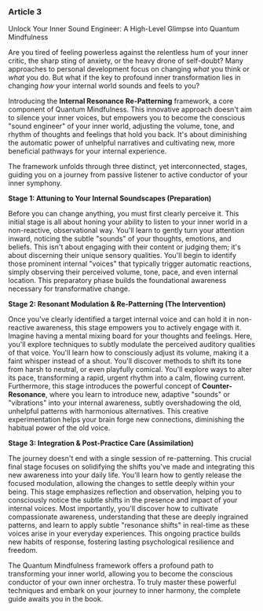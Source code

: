 ### **Article 3**
Unlock Your Inner Sound Engineer: A High-Level Glimpse into Quantum Mindfulness

Are you tired of feeling powerless against the relentless hum of your inner critic, the sharp sting of anxiety, or the heavy drone of self-doubt? Many approaches to personal development focus on changing *what* you think or *what* you do. But what if the key to profound inner transformation lies in changing *how* your internal world sounds and feels to you?

Introducing the **Internal Resonance Re-Patterning** framework, a core component of Quantum Mindfulness. This innovative approach doesn't aim to silence your inner voices, but empowers you to become the conscious "sound engineer" of your inner world, adjusting the volume, tone, and rhythm of thoughts and feelings that hold you back. It's about diminishing the automatic power of unhelpful narratives and cultivating new, more beneficial pathways for your internal experience.

The framework unfolds through three distinct, yet interconnected, stages, guiding you on a journey from passive listener to active conductor of your inner symphony.

**Stage 1: Attuning to Your Internal Soundscapes (Preparation)**

Before you can change anything, you must first clearly perceive it. This initial stage is all about honing your ability to listen to your inner world in a non-reactive, observational way. You'll learn to gently turn your attention inward, noticing the subtle "sounds" of your thoughts, emotions, and beliefs. This isn't about engaging with their content or judging them; it's about discerning their unique sensory qualities. You'll begin to identify those prominent internal "voices" that typically trigger automatic reactions, simply observing their perceived volume, tone, pace, and even internal location. This preparatory phase builds the foundational awareness necessary for transformative change.

**Stage 2: Resonant Modulation & Re-Patterning (The Intervention)**

Once you've clearly identified a target internal voice and can hold it in non-reactive awareness, this stage empowers you to actively engage with it. Imagine having a mental mixing board for your thoughts and feelings. Here, you'll explore techniques to subtly modulate the perceived auditory qualities of that voice. You'll learn how to consciously adjust its volume, making it a faint whisper instead of a shout. You'll discover methods to shift its tone from harsh to neutral, or even playfully comical. You'll explore ways to alter its pace, transforming a rapid, urgent rhythm into a calm, flowing current. Furthermore, this stage introduces the powerful concept of **Counter-Resonance**, where you learn to introduce new, adaptive "sounds" or "vibrations" into your internal awareness, subtly overshadowing the old, unhelpful patterns with harmonious alternatives. This creative experimentation helps your brain forge new connections, diminishing the habitual power of the old voice.

**Stage 3: Integration & Post-Practice Care (Assimilation)**

The journey doesn't end with a single session of re-patterning. This crucial final stage focuses on solidifying the shifts you've made and integrating this new awareness into your daily life. You'll learn how to gently release the focused modulation, allowing the changes to settle deeply within your being. This stage emphasizes reflection and observation, helping you to consciously notice the subtle shifts in the presence and impact of your internal voices. Most importantly, you'll discover how to cultivate compassionate awareness, understanding that these are deeply ingrained patterns, and learn to apply subtle "resonance shifts" in real-time as these voices arise in your everyday experiences. This ongoing practice builds new habits of response, fostering lasting psychological resilience and freedom.

The Quantum Mindfulness framework offers a profound path to transforming your inner world, allowing you to become the conscious conductor of your own inner orchestra. To truly master these powerful techniques and embark on your journey to inner harmony, the complete guide awaits you in the book.